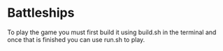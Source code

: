 # Battleships
To play the game you must first build it using build.sh in the terminal and once that is finished you can use run.sh to play.
